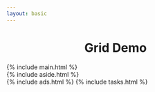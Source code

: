 ```yaml
---
layout: basic
---
```

<link rel="stylesheet" href="{{site.baseurl}}/public/css/main.css">
<!-- 最新版本的 Bootstrap 核心 CSS 文件 -->
<!-- <link rel="stylesheet" href="https://cdn.bootcss.com/bootstrap/3.3.7/css/bootstrap.min.css" integrity="sha384-BVYiiSIFeK1dGmJRAkycuHAHRg32OmUcww7on3RYdg4Va+PmSTsz/K68vbdEjh4u" crossorigin="anonymous"> -->
<style>
	.lorem { background-color: pink }
</style>

<h1 style="text-align: center;">Grid Demo</h1>
<div class="container">
	<div class="row">
		<div class="col-xs-12 col-sm-8 col-md-6 col-md-pull-3">
			{% include main.html %}
		</div>
		<div class="col-xs-12 col-sm-4 col-md-3 col-md-push-6">
			{% include aside.html %}
		</div>
		<div class="col-xs-12 col-sm-4 col-md-3">
			{% include ads.html %}
			{% include tasks.html %}
		</div>
	</div>
</div>
<script>
	{% include dom/node.js %}
</script>